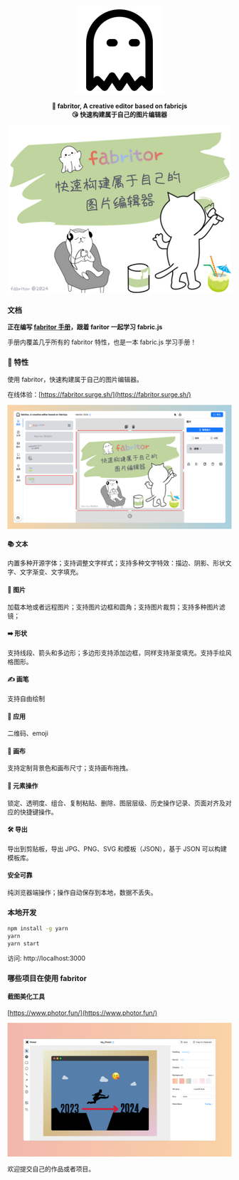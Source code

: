 <p align="center"><img alt="logo" src="/public/logo.svg"></p>

<p align="center">
  <strong>👻 fabritor, A creative editor based on fabricjs</strong><br/>
  <strong>😘 快速构建属于自己的图片编辑器</strong>
</p>

<p align="center"><img alt="banner" src="/public/fabritor_2024_1.png"></p>

### 文档

<strong>正在编写 [fabritor 手册](https://sleepy-zone.github.io/fabritor-handbook)，跟着 faritor 一起学习 fabric.js</strong>

手册内覆盖几乎所有的 fabritor 特性，也是一本 fabric.js 学习手册！

### 👻 特性

使用 fabritor，快速构建属于自己的图片编辑器。

在线体验：[https://fabritor.surge.sh/](https://fabritor.surge.sh/)

<p align="center"><img alt="banner" src="/public/fabritor_editor.png"></p>

#### 📚 文本

内置多种开源字体；支持调整文字样式；支持多种文字特效：描边、阴影、形状文字、文字渐变、文字填充。

#### 🌄 图片

加载本地或者远程图片；支持图片边框和圆角；支持图片裁剪；支持多种图片滤镜；

#### ➡️ 形状

支持线段、箭头和多边形；多边形支持添加边框，同样支持渐变填充。支持手绘风格图形。

#### ✍️ 画笔

支持自由绘制

#### 💎 应用

二维码、emoji

#### 👚 画布

支持定制背景色和画布尺寸；支持画布拖拽。

#### 🛒 元素操作

锁定、透明度、组合、复制粘贴、删除、图层层级、历史操作记录、页面对齐及对应的快捷键操作。

#### 🛠 导出

导出到剪贴板，导出 JPG、PNG、SVG 和模板（JSON），基于 JSON 可以构建模板库。

#### 安全可靠

纯浏览器端操作；操作自动保存到本地，数据不丢失。

### 本地开发

```bash
npm install -g yarn
yarn
yarn start
```

访问: http://localhost:3000

### 哪些项目在使用 fabritor

#### 截图美化工具

[https://www.photor.fun/](https://www.photor.fun/)

<p align="center"><img alt="photor" src="/public/photor.png"></p>

欢迎提交自己的作品或者项目。
